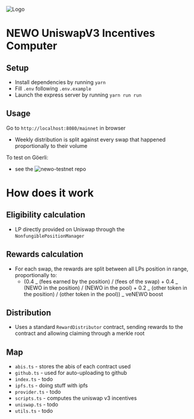 ![Logo](https://neworder.network/assets/images/logo.png)

# NEWO UniswapV3 Incentives Computer

## Setup

- Install dependencies by running `yarn`
- Fill `.env` following `.env.example`
- Launch the express server by running `yarn run run`

## Usage

Go to `http://localhost:8080/mainnet` in browser

- Weekly distribution is split against every swap that happened proportionally to their volume

To test on Göerli:

- see the ![newo-testnet](https://github.com/new-order-network/newo-testnet) repo

# How does it work

## Eligibility calculation

- LP directly provided on Uniswap through the `NonfungiblePositionManager`

## Rewards calculation

- For each swap, the rewards are split between all LPs position in range, proportionally to:
  - (0.4 _ (fees earned by the position) / (fees of the swap) + 0.4 _ (NEWO in the position) / (NEWO in the pool) + 0.2 _ (other token in the position) / (other token in the pool)) _ veNEWO boost

## Distribution

- Uses a standard `RewardDistributor` contract, sending rewards to the contract and allowing claiming through a merkle root

## Map

- `abis.ts` - stores the abis of each contract used
- `github.ts` - used for auto-uploading to github
- `index.ts` - todo
- `ipfs.ts` - doing stuff with ipfs
- `provider.ts` - todo
- `scripts.ts` - computes the uniswap v3 incentives
- `uniswap.ts` - todo
- `utils.ts` - todo
